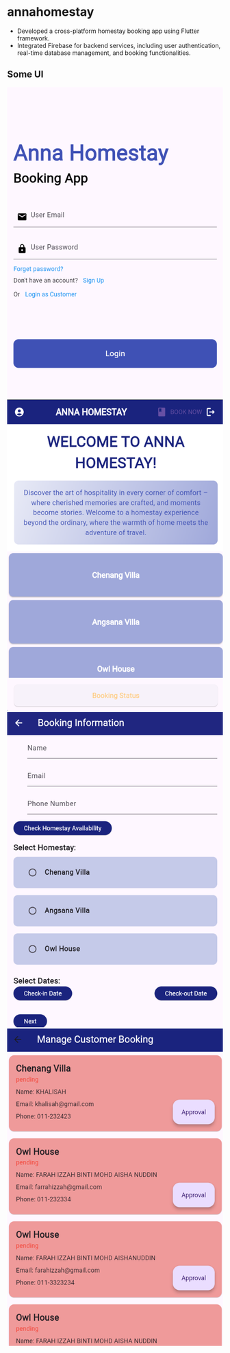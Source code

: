 # annahomestay

- Developed a cross-platform homestay booking app using Flutter framework.
- Integrated Firebase for backend services, including user authentication, real-time database management, and booking functionalities.

## Some UI

![adminLogin!](assets/images/adminLogin.png)
![custHome!](assets/images/custHome.png)
![custBook!](assets/images/custBook.png)
![adminApprove!](assets/images/adminApprove.png)
